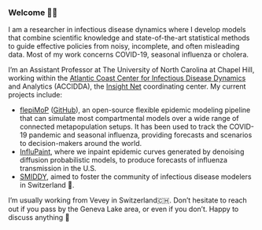 ### Welcome 🤗😊

I am a researcher in infectious disease dynamics where I develop models that combine scientific knowledge and state-of-the-art statistical methods to guide effective policies from noisy, incomplete, and often misleading data. Most of my work concerns COVID-19, seasonal influenza or cholera.

I’m an Assistant Professor at The University of North Carolina at Chapel Hill, working within the [Atlantic Coast Center for Infectious Disease Dynamics](https://sph.unc.edu/sph-news/unc-gillings-school-to-host-new-cdc-center-for-outbreak-forecasting-response/) and Analytics (ACCIDDA), the [Insight Net](https://insightnet.us) coordinating center. My current projects include:
- [flepiMoP](https://www.flepimop.org) ([GitHub](https://github.com/HopkinsIDD/flepiMoP)), an open-source flexible epidemic modeling pipeline that can simulate most compartmental models over a wide range of connected metapopulation setups. It has been used to track the COVID-19 pandemic and seasonal influenza, providing forecasts and scenarios to decision-makers around the world.
 - [InfluPaint](https://github.com/jcblemai/inpainting-idforecasts), where we inpaint epidemic curves generated by denoising diffusion probabilistic models, to produce forecasts of influenza transmission in the U.S.
- [SMIDDY](https://www.smiddy.ch), aimed to foster the community of infectious disease modelers in Switzerland 👯.

I’m usually working from Vevey in Switzerland🇨🇭. Don’t hesitate to reach out if you pass by the Geneva Lake area, or even if you don’t. Happy to discuss anything 🤔

<!--
**jcblemai/jcblemai** is a ✨ _special_ ✨ repository because its `README.md` (this file) appears on your GitHub profile.

Here are some ideas to get you started:

- 🔭 I’m currently working on ...
- 🌱 I’m currently learning ...
- 👯 I’m looking to collaborate on ...
- 🤔 I’m looking for help with ...
- 💬 Ask me about ...
- 📫 How to reach me: ...
- 😄 Pronouns: ...
- ⚡ Fun fact: ...
-->
